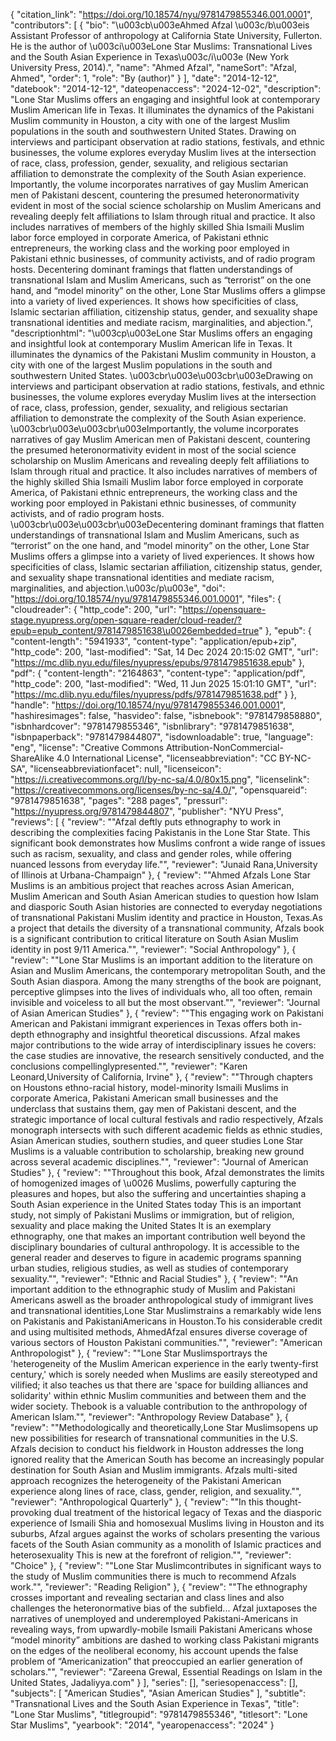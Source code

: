 {
   "citation_link": "https://doi.org/10.18574/nyu/9781479855346.001.0001",
   "contributors": [
     {
       "bio": "\u003cb\u003eAhmed Afzal \u003c/b\u003eis Assistant Professor of anthropology at California State University, Fullerton. He is the author of \u003ci\u003eLone Star Muslims: Transnational Lives and the South Asian Experience in Texas\u003c/i\u003e (New York University Press, 2014).",
       "name": "Ahmed Afzal",
       "nameSort": "Afzal, Ahmed",
       "order": 1,
       "role": "By (author)"
     }
   ],
   "date": "2014-12-12",
   "datebook": "2014-12-12",
   "dateopenaccess": "2024-12-02",
   "description": "Lone Star Muslims offers an engaging and insightful look at contemporary Muslim American life in Texas. It illuminates the dynamics of the Pakistani Muslim community in Houston, a city with one of the largest Muslim populations in the south and southwestern United States. Drawing on interviews and participant observation at radio stations, festivals, and ethnic businesses, the volume explores everyday Muslim lives at the intersection of race, class, profession, gender, sexuality, and religious sectarian affiliation to demonstrate the complexity of the South Asian experience. Importantly, the volume incorporates narratives of gay Muslim American men of Pakistani descent, countering the presumed heteronormativity evident in most of the social science scholarship on Muslim Americans and revealing deeply felt affiliations to Islam through ritual and practice. It also includes narratives of members of the highly skilled Shia Ismaili Muslim labor force employed in corporate America, of Pakistani ethnic entrepreneurs, the working class and the working poor employed in Pakistani ethnic businesses, of community activists, and of radio program hosts.   Decentering dominant framings that flatten understandings of transnational Islam and Muslim Americans, such as “terrorist” on the one hand, and “model minority” on the other, Lone Star Muslims offers a glimpse into a variety of lived experiences. It shows how specificities of class, Islamic sectarian affiliation, citizenship status, gender, and sexuality shape transnational identities and mediate racism, marginalities, and abjection.",
   "descriptionhtml": "\u003cp\u003eLone Star Muslims offers an engaging and insightful look at contemporary Muslim American life in Texas. It illuminates the dynamics of the Pakistani Muslim community in Houston, a city with one of the largest Muslim populations in the south and southwestern United States. \u003cbr\u003e\u003cbr\u003eDrawing on interviews and participant observation at radio stations, festivals, and ethnic businesses, the volume explores everyday Muslim lives at the intersection of race, class, profession, gender, sexuality, and religious sectarian affiliation to demonstrate the complexity of the South Asian experience. \u003cbr\u003e\u003cbr\u003eImportantly, the volume incorporates narratives of gay Muslim American men of Pakistani descent, countering the presumed heteronormativity evident in most of the social science scholarship on Muslim Americans and revealing deeply felt affiliations to Islam through ritual and practice. It also includes narratives of members of the highly skilled Shia Ismaili Muslim labor force employed in corporate America, of Pakistani ethnic entrepreneurs, the working class and the working poor employed in Pakistani ethnic businesses, of community activists, and of radio program hosts.   \u003cbr\u003e\u003cbr\u003eDecentering dominant framings that flatten understandings of transnational Islam and Muslim Americans, such as “terrorist” on the one hand, and “model minority” on the other, Lone Star Muslims offers a glimpse into a variety of lived experiences. It shows how specificities of class, Islamic sectarian affiliation, citizenship status, gender, and sexuality shape transnational identities and mediate racism, marginalities, and abjection.\u003c/p\u003e",
   "doi": "https://doi.org/10.18574/nyu/9781479855346.001.0001",
   "files": {
     "cloudreader": {
       "http_code": 200,
       "url": "https://opensquare-stage.nyupress.org/open-square-reader/cloud-reader/?epub=epub_content/9781479851638\u0026embedded=true"
     },
     "epub": {
       "content-length": "5941933",
       "content-type": "application/epub+zip",
       "http_code": 200,
       "last-modified": "Sat, 14 Dec 2024 20:15:02 GMT",
       "url": "https://mc.dlib.nyu.edu/files/nyupress/epubs/9781479851638.epub"
     },
     "pdf": {
       "content-length": "2164863",
       "content-type": "application/pdf",
       "http_code": 200,
       "last-modified": "Wed, 11 Jun 2025 15:01:10 GMT",
       "url": "https://mc.dlib.nyu.edu/files/nyupress/pdfs/9781479851638.pdf"
     }
   },
   "handle": "https://doi.org/10.18574/nyu/9781479855346.001.0001",
   "hashiresimages": false,
   "hasvideo": false,
   "isbnebook": "9781479858880",
   "isbnhardcover": "9781479855346",
   "isbnlibrary": "9781479851638",
   "isbnpaperback": "9781479844807",
   "isdownloadable": true,
   "language": "eng",
   "license": "Creative Commons Attribution-NonCommercial-ShareAlike 4.0 International License",
   "licenseabbreviation": "CC BY-NC-SA",
   "licenseabbreviationfacet": null,
   "licenseicon": "https://i.creativecommons.org/l/by-nc-sa/4.0/80x15.png",
   "licenselink": "https://creativecommons.org/licenses/by-nc-sa/4.0/",
   "opensquareid": "9781479851638",
   "pages": "288 pages",
   "pressurl": "https://nyupress.org/9781479844807",
   "publisher": "NYU Press",
   "reviews": [
     {
       "review": "\"Afzal deftly puts ethnography to work in describing the complexities facing Pakistanis in the Lone Star State. This significant book demonstrates how Muslims confront a wide range of issues such as racism, sexuality, and class and gender roles, while offering nuanced lessons from everyday life.\"",
       "reviewer": "Junaid Rana,University of Illinois at Urbana-Champaign"
     },
     {
       "review": "\"Ahmed Afzals Lone Star Muslims is an ambitious project that reaches across Asian American, Muslim American and South Asian American studies to question how Islam and diasporic South Asian histories are connected to everyday negotiations of transnational Pakistani Muslim identity and practice in Houston, Texas.As a project that details the diversity of a transnational community, Afzals book is a significant contribution to critical literature on South Asian Muslim identity in post 9/11 America.\"",
       "reviewer": "Social Anthropology"
     },
     {
       "review": "\"Lone Star Muslims is an important addition to the literature on Asian and Muslim Americans, the contemporary metropolitan South, and the South Asian diaspora. Among the many strengths of the book are poignant, perceptive glimpses into the lives of individuals who, all too often, remain invisible and voiceless to all but the most observant.\"",
       "reviewer": "Journal of Asian American Studies"
     },
     {
       "review": "\"This engaging work on Pakistani American and Pakistani immigrant experiences in Texas offers both in-depth ethnography and insightful theoretical discussions. Afzal makes major contributions to the wide array of interdisciplinary issues he covers: the case studies are innovative, the research sensitively conducted, and the conclusions compellinglypresented.\"",
       "reviewer": "Karen Leonard,University of California, Irvine"
     },
     {
       "review": "\"Through chapters on Houstons ethno-racial history, model-minority Ismaili Muslims in corporate America, Pakistani American small businesses and the underclass that sustains them, gay men of Pakistani descent, and the strategic importance of local cultural festivals and radio respectively, Afzals monograph intersects with such different academic fields as ethnic studies, Asian American studies, southern studies, and queer studies Lone Star Muslims is  a valuable contribution to scholarship, breaking new ground across several academic disciplines.\"",
       "reviewer": "Journal of American Studies"
     },
     {
       "review": "\"Throughout this book, Afzal demonstrates the limits of homogenized images of \u0026 Muslims, powerfully capturing the pleasures and hopes, but also the suffering and uncertainties shaping a South Asian experience in the United States today This is an important study, not simply of Pakistani Muslims or immigration, but of religion, sexuality and place making the United States It is an exemplary ethnography, one that makes an important contribution well beyond the disciplinary boundaries of cultural anthropology. It is accessible to the general reader and deserves to figure in academic programs spanning urban studies, religious studies, as well as studies of contemporary sexuality.\"",
       "reviewer": "Ethnic and Racial Studies"
     },
     {
       "review": "\"An important addition to the ethnographic study of Muslim and Pakistani Americans aswell as the broader anthropological study of immigrant lives and transnational identities,Lone Star Muslimstrains a remarkably wide lens on Pakistanis and PakistaniAmericans in Houston.To his considerable credit and using multisited methods, AhmedAfzal ensures diverse coverage of various sectors of Houston Pakistani communities.\"",
       "reviewer": "American Anthropologist"
     },
     {
       "review": "\"Lone Star Muslimsportrays the 'heterogeneity of the Muslim American experience in the early twenty-first century,' which is sorely needed when Muslims are easily stereotyped and vilified; it also teaches us that there are 'space for building alliances and solidarity' within ethnic Muslim communities and between them and the wider society. Thebook is a valuable contribution to the anthropology of American Islam.\"",
       "reviewer": "Anthropology Review Database"
     },
     {
       "review": "\"Methodologically and theoretically,Lone Star Muslimsopens up new possibilities for research of transnational communities in the U.S. Afzals decision to conduct his fieldwork in Houston addresses the long ignored reality that the American South has become an increasingly popular destination for South Asian and Muslim immigrants. Afzals multi-sited approach recognizes the heterogeneity of the Pakistani American experience along lines of race, class, gender, religion, and sexuality.\"",
       "reviewer": "Anthropological Quarterly"
     },
     {
       "review": "\"In this thought-provoking dual treatment of the historical legacy of Texas and the diasporic experience of Ismaili Shia and homosexual Muslims living in Houston and its suburbs, Afzal argues against the works of scholars presenting the various facets of the South Asian community as a monolith of Islamic practices and heterosexuality This is new at the forefront of religion.\"",
       "reviewer": "Choice"
     },
     {
       "review": "\"Lone Star Muslimcontributes in significant ways to the study of Muslim communities there is much to recommend Afzals work.\"",
       "reviewer": "Reading Religion"
     },
     {
       "review": "\"The ethnography crosses important and revealing sectarian and class lines and also challenges the heteronormative bias of the subfield... Afzal juxtaposes the narratives of unemployed and underemployed Pakistani-Americans in revealing ways, from upwardly-mobile Ismaili Pakistani Americans whose “model minority” ambitions are dashed to working class Pakistani migrants on the edges of the neoliberal economy, his account upends the false problem of “Americanization” that preoccupied an earlier generation of scholars.\"",
       "reviewer": "Zareena Grewal, Essential Readings on Islam in the United States, Jadaliyya.com"
     }
   ],
   "series": [],
   "seriesopenaccess": [],
   "subjects": [
     "American Studies",
     "Asian American Studies"
   ],
   "subtitle": "Transnational Lives and the South Asian Experience in Texas",
   "title": "Lone Star Muslims",
   "titlegroupid": "9781479855346",
   "titlesort": "Lone Star Muslims",
   "yearbook": "2014",
   "yearopenaccess": "2024"
 }
